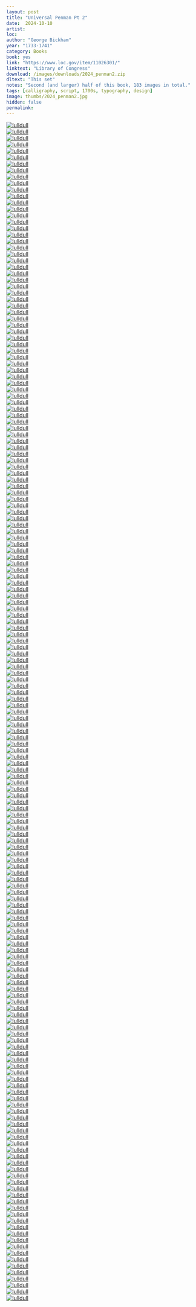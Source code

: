 ```yaml
---
layout: post
title: "Universal Penman Pt 2"
date:  2024-10-10
artist: 
loc: 
author: "George Bickham"
year: "1733-1741"
category: Books
book: yes
link: "https://www.loc.gov/item/11026301/"
linktext: "Library of Congress"
download: /images/downloads/2024_penman2.zip
dltext: "This set"
notes: "Second (and larger) half of this book, 183 images in total."
tags: [calligraphy, script, 1700s, typography, design]
image: thumbs/2024_penman2.jpg
hidden: false
permalink:
---
```




<div class="post_image">
	<a href="{{ site.baseurl }}/images/posts/2024_penman2/001.jpg" target="_blank">
	<img src="{{ site.baseurl }}/images/posts/2024_penman2/001.jpg" alt="lulldull"></a>
</div>

<div class="post_image">
	<a href="{{ site.baseurl }}/images/posts/2024_penman2/002.jpg" target="_blank">
	<img src="{{ site.baseurl }}/images/posts/2024_penman2/002.jpg" alt="lulldull"></a>
</div>

<div class="post_image">
	<a href="{{ site.baseurl }}/images/posts/2024_penman2/003.jpg" target="_blank">
	<img src="{{ site.baseurl }}/images/posts/2024_penman2/003.jpg" alt="lulldull"></a>
</div>

<div class="post_image">
	<a href="{{ site.baseurl }}/images/posts/2024_penman2/004.jpg" target="_blank">
	<img src="{{ site.baseurl }}/images/posts/2024_penman2/004.jpg" alt="lulldull"></a>
</div>

<div class="post_image">
	<a href="{{ site.baseurl }}/images/posts/2024_penman2/005.jpg" target="_blank">
	<img src="{{ site.baseurl }}/images/posts/2024_penman2/005.jpg" alt="lulldull"></a>
</div>


<div class="post_image">
	<a href="{{ site.baseurl }}/images/posts/2024_penman2/006.jpg" target="_blank">
	<img src="{{ site.baseurl }}/images/posts/2024_penman2/006.jpg" alt="lulldull"></a>
</div>

<div class="post_image">
	<a href="{{ site.baseurl }}/images/posts/2024_penman2/007.jpg" target="_blank">
	<img src="{{ site.baseurl }}/images/posts/2024_penman2/007.jpg" alt="lulldull"></a>
</div>

<div class="post_image">
	<a href="{{ site.baseurl }}/images/posts/2024_penman2/008.jpg" target="_blank">
	<img src="{{ site.baseurl }}/images/posts/2024_penman2/008.jpg" alt="lulldull"></a>
</div>

<div class="post_image">
	<a href="{{ site.baseurl }}/images/posts/2024_penman2/009.jpg" target="_blank">
	<img src="{{ site.baseurl }}/images/posts/2024_penman2/009.jpg" alt="lulldull"></a>
</div>


<div class="post_image">
	<a href="{{ site.baseurl }}/images/posts/2024_penman2/010.jpg" target="_blank">
	<img src="{{ site.baseurl }}/images/posts/2024_penman2/010.jpg" alt="lulldull"></a>
</div>


<div class="post_image_02">
	<div class="post_image_inner">
		<a href="{{ site.baseurl }}/images/posts/2024_penman2/011.jpg" target="_blank">
		<img src="{{ site.baseurl }}/images/posts/2024_penman2/011.jpg" alt="lulldull"></a>
	</div>
	<div class="post_image_inner">
		<a href="{{ site.baseurl }}/images/posts/2024_penman2/012.jpg" target="_blank">
		<img src="{{ site.baseurl }}/images/posts/2024_penman2/012.jpg" alt="lulldull"></a>
	</div>
</div>

<div class="post_image">
	<a href="{{ site.baseurl }}/images/posts/2024_penman2/013.jpg" target="_blank">
	<img src="{{ site.baseurl }}/images/posts/2024_penman2/013.jpg" alt="lulldull"></a>
</div>

<div class="post_image">
	<a href="{{ site.baseurl }}/images/posts/2024_penman2/014.jpg" target="_blank">
	<img src="{{ site.baseurl }}/images/posts/2024_penman2/014.jpg" alt="lulldull"></a>
</div>

<div class="post_image">
	<a href="{{ site.baseurl }}/images/posts/2024_penman2/015.jpg" target="_blank">
	<img src="{{ site.baseurl }}/images/posts/2024_penman2/015.jpg" alt="lulldull"></a>
</div>

<div class="post_image">
	<a href="{{ site.baseurl }}/images/posts/2024_penman2/016.jpg" target="_blank">
	<img src="{{ site.baseurl }}/images/posts/2024_penman2/016.jpg" alt="lulldull"></a>
</div>

<div class="post_image">
	<a href="{{ site.baseurl }}/images/posts/2024_penman2/017.jpg" target="_blank">
	<img src="{{ site.baseurl }}/images/posts/2024_penman2/017.jpg" alt="lulldull"></a>
</div>

<div class="post_image">
	<a href="{{ site.baseurl }}/images/posts/2024_penman2/018.jpg" target="_blank">
	<img src="{{ site.baseurl }}/images/posts/2024_penman2/018.jpg" alt="lulldull"></a>
</div>

<div class="post_image">
	<a href="{{ site.baseurl }}/images/posts/2024_penman2/019.jpg" target="_blank">
	<img src="{{ site.baseurl }}/images/posts/2024_penman2/019.jpg" alt="lulldull"></a>
</div>

<div class="post_image">
	<a href="{{ site.baseurl }}/images/posts/2024_penman2/020.jpg" target="_blank">
	<img src="{{ site.baseurl }}/images/posts/2024_penman2/020.jpg" alt="lulldull"></a>
</div>

<div class="post_image">
	<a href="{{ site.baseurl }}/images/posts/2024_penman2/021.jpg" target="_blank">
	<img src="{{ site.baseurl }}/images/posts/2024_penman2/021.jpg" alt="lulldull"></a>
</div>

<div class="post_image">
	<a href="{{ site.baseurl }}/images/posts/2024_penman2/022.jpg" target="_blank">
	<img src="{{ site.baseurl }}/images/posts/2024_penman2/022.jpg" alt="lulldull"></a>
</div>


<div class="post_image">
	<a href="{{ site.baseurl }}/images/posts/2024_penman2/023.jpg" target="_blank">
	<img src="{{ site.baseurl }}/images/posts/2024_penman2/023.jpg" alt="lulldull"></a>
</div>

<div class="post_image">
	<a href="{{ site.baseurl }}/images/posts/2024_penman2/024.jpg" target="_blank">
	<img src="{{ site.baseurl }}/images/posts/2024_penman2/024.jpg" alt="lulldull"></a>
</div>

<div class="post_image">
	<a href="{{ site.baseurl }}/images/posts/2024_penman2/025.jpg" target="_blank">
	<img src="{{ site.baseurl }}/images/posts/2024_penman2/025.jpg" alt="lulldull"></a>
</div>

<div class="post_image">
	<a href="{{ site.baseurl }}/images/posts/2024_penman2/026.jpg" target="_blank">
	<img src="{{ site.baseurl }}/images/posts/2024_penman2/026.jpg" alt="lulldull"></a>
</div>

<div class="post_image">
	<a href="{{ site.baseurl }}/images/posts/2024_penman2/027.jpg" target="_blank">
	<img src="{{ site.baseurl }}/images/posts/2024_penman2/027.jpg" alt="lulldull"></a>
</div>

<div class="post_image">
	<a href="{{ site.baseurl }}/images/posts/2024_penman2/028.jpg" target="_blank">
	<img src="{{ site.baseurl }}/images/posts/2024_penman2/028.jpg" alt="lulldull"></a>
</div>

<div class="post_image">
	<a href="{{ site.baseurl }}/images/posts/2024_penman2/029.jpg" target="_blank">
	<img src="{{ site.baseurl }}/images/posts/2024_penman2/029.jpg" alt="lulldull"></a>
</div>

<div class="post_image">
	<a href="{{ site.baseurl }}/images/posts/2024_penman2/030.jpg" target="_blank">
	<img src="{{ site.baseurl }}/images/posts/2024_penman2/030.jpg" alt="lulldull"></a>
</div>



<div class="post_image">
	<a href="{{ site.baseurl }}/images/posts/2024_penman2/031.jpg" target="_blank">
	<img src="{{ site.baseurl }}/images/posts/2024_penman2/031.jpg" alt="lulldull"></a>
</div>

<div class="post_image">
	<a href="{{ site.baseurl }}/images/posts/2024_penman2/032.jpg" target="_blank">
	<img src="{{ site.baseurl }}/images/posts/2024_penman2/032.jpg" alt="lulldull"></a>
</div>


<div class="post_image">
	<a href="{{ site.baseurl }}/images/posts/2024_penman2/033.jpg" target="_blank">
	<img src="{{ site.baseurl }}/images/posts/2024_penman2/033.jpg" alt="lulldull"></a>
</div>



<div class="post_image">
	<a href="{{ site.baseurl }}/images/posts/2024_penman2/034.jpg" target="_blank">
	<img src="{{ site.baseurl }}/images/posts/2024_penman2/034.jpg" alt="lulldull"></a>
</div>



<div class="post_image">
	<a href="{{ site.baseurl }}/images/posts/2024_penman2/035.jpg" target="_blank">
	<img src="{{ site.baseurl }}/images/posts/2024_penman2/035.jpg" alt="lulldull"></a>
</div>


<div class="post_image">
	<a href="{{ site.baseurl }}/images/posts/2024_penman2/036.jpg" target="_blank">
	<img src="{{ site.baseurl }}/images/posts/2024_penman2/036.jpg" alt="lulldull"></a>
</div>


<div class="post_image">
	<a href="{{ site.baseurl }}/images/posts/2024_penman2/037.jpg" target="_blank">
	<img src="{{ site.baseurl }}/images/posts/2024_penman2/037.jpg" alt="lulldull"></a>
</div>

<div class="post_image">
	<a href="{{ site.baseurl }}/images/posts/2024_penman2/038.jpg" target="_blank">
	<img src="{{ site.baseurl }}/images/posts/2024_penman2/038.jpg" alt="lulldull"></a>
</div>

<div class="post_image">
	<a href="{{ site.baseurl }}/images/posts/2024_penman2/039.jpg" target="_blank">
	<img src="{{ site.baseurl }}/images/posts/2024_penman2/039.jpg" alt="lulldull"></a>
</div>

<div class="post_image">
	<a href="{{ site.baseurl }}/images/posts/2024_penman2/040.jpg" target="_blank">
	<img src="{{ site.baseurl }}/images/posts/2024_penman2/040.jpg" alt="lulldull"></a>
</div>

<div class="post_image">
	<a href="{{ site.baseurl }}/images/posts/2024_penman2/041.jpg" target="_blank">
	<img src="{{ site.baseurl }}/images/posts/2024_penman2/041.jpg" alt="lulldull"></a>
</div>

<div class="post_image">
	<a href="{{ site.baseurl }}/images/posts/2024_penman2/042.jpg" target="_blank">
	<img src="{{ site.baseurl }}/images/posts/2024_penman2/042.jpg" alt="lulldull"></a>
</div>

<div class="post_image">
	<a href="{{ site.baseurl }}/images/posts/2024_penman2/043.jpg" target="_blank">
	<img src="{{ site.baseurl }}/images/posts/2024_penman2/043.jpg" alt="lulldull"></a>
</div>

<div class="post_image">
	<a href="{{ site.baseurl }}/images/posts/2024_penman2/044.jpg" target="_blank">
	<img src="{{ site.baseurl }}/images/posts/2024_penman2/044.jpg" alt="lulldull"></a>
</div>

<div class="post_image">
	<a href="{{ site.baseurl }}/images/posts/2024_penman2/045.jpg" target="_blank">
	<img src="{{ site.baseurl }}/images/posts/2024_penman2/045.jpg" alt="lulldull"></a>
</div>


<div class="post_image_02">
	<div class="post_image_inner">
		<a href="{{ site.baseurl }}/images/posts/2024_penman2/046.jpg" target="_blank">
		<img src="{{ site.baseurl }}/images/posts/2024_penman2/046.jpg" alt="lulldull"></a>
	</div>
	<div class="post_image_inner">
		<a href="{{ site.baseurl }}/images/posts/2024_penman2/047.jpg" target="_blank">
		<img src="{{ site.baseurl }}/images/posts/2024_penman2/047.jpg" alt="lulldull"></a>
	</div>
</div>


<div class="post_image">
	<a href="{{ site.baseurl }}/images/posts/2024_penman2/048.jpg" target="_blank">
	<img src="{{ site.baseurl }}/images/posts/2024_penman2/048.jpg" alt="lulldull"></a>
</div>

<div class="post_image">
	<a href="{{ site.baseurl }}/images/posts/2024_penman2/049.jpg" target="_blank">
	<img src="{{ site.baseurl }}/images/posts/2024_penman2/049.jpg" alt="lulldull"></a>
</div>


<div class="post_image">
	<a href="{{ site.baseurl }}/images/posts/2024_penman2/050.jpg" target="_blank">
	<img src="{{ site.baseurl }}/images/posts/2024_penman2/050.jpg" alt="lulldull"></a>
</div>

<div class="post_image">
	<a href="{{ site.baseurl }}/images/posts/2024_penman2/051.jpg" target="_blank">
	<img src="{{ site.baseurl }}/images/posts/2024_penman2/051.jpg" alt="lulldull"></a>
</div>


<div class="post_image">
	<a href="{{ site.baseurl }}/images/posts/2024_penman2/052.jpg" target="_blank">
	<img src="{{ site.baseurl }}/images/posts/2024_penman2/052.jpg" alt="lulldull"></a>
</div>

<div class="post_image">
	<a href="{{ site.baseurl }}/images/posts/2024_penman2/053.jpg" target="_blank">
	<img src="{{ site.baseurl }}/images/posts/2024_penman2/053.jpg" alt="lulldull"></a>
</div>

<div class="post_image">
	<a href="{{ site.baseurl }}/images/posts/2024_penman2/054.jpg" target="_blank">
	<img src="{{ site.baseurl }}/images/posts/2024_penman2/054.jpg" alt="lulldull"></a>
</div>

<div class="post_image">
	<a href="{{ site.baseurl }}/images/posts/2024_penman2/055.jpg" target="_blank">
	<img src="{{ site.baseurl }}/images/posts/2024_penman2/055.jpg" alt="lulldull"></a>
</div>

<div class="post_image">
	<a href="{{ site.baseurl }}/images/posts/2024_penman2/056.jpg" target="_blank">
	<img src="{{ site.baseurl }}/images/posts/2024_penman2/056.jpg" alt="lulldull"></a>
</div>

<div class="post_image">
	<a href="{{ site.baseurl }}/images/posts/2024_penman2/057.jpg" target="_blank">
	<img src="{{ site.baseurl }}/images/posts/2024_penman2/057.jpg" alt="lulldull"></a>
</div>


<div class="post_image_02">
	<div class="post_image_inner">
		<a href="{{ site.baseurl }}/images/posts/2024_penman2/058.jpg" target="_blank">
		<img src="{{ site.baseurl }}/images/posts/2024_penman2/058.jpg" alt="lulldull"></a>
	</div>
	<div class="post_image_inner">
		<a href="{{ site.baseurl }}/images/posts/2024_penman2/059.jpg" target="_blank">
		<img src="{{ site.baseurl }}/images/posts/2024_penman2/059.jpg" alt="lulldull"></a>
	</div>
</div>


<div class="post_image">
	<a href="{{ site.baseurl }}/images/posts/2024_penman2/060.jpg" target="_blank">
	<img src="{{ site.baseurl }}/images/posts/2024_penman2/060.jpg" alt="lulldull"></a>
</div>

<div class="post_image">
	<a href="{{ site.baseurl }}/images/posts/2024_penman2/061.jpg" target="_blank">
	<img src="{{ site.baseurl }}/images/posts/2024_penman2/061.jpg" alt="lulldull"></a>
</div>

<div class="post_image">
	<a href="{{ site.baseurl }}/images/posts/2024_penman2/062.jpg" target="_blank">
	<img src="{{ site.baseurl }}/images/posts/2024_penman2/062.jpg" alt="lulldull"></a>
</div>

<div class="post_image">
	<a href="{{ site.baseurl }}/images/posts/2024_penman2/063.jpg" target="_blank">
	<img src="{{ site.baseurl }}/images/posts/2024_penman2/063.jpg" alt="lulldull"></a>
</div>

<div class="post_image">
	<a href="{{ site.baseurl }}/images/posts/2024_penman2/064.jpg" target="_blank">
	<img src="{{ site.baseurl }}/images/posts/2024_penman2/064.jpg" alt="lulldull"></a>
</div>

<div class="post_image">
	<a href="{{ site.baseurl }}/images/posts/2024_penman2/065.jpg" target="_blank">
	<img src="{{ site.baseurl }}/images/posts/2024_penman2/065.jpg" alt="lulldull"></a>
</div>

<div class="post_image">
	<a href="{{ site.baseurl }}/images/posts/2024_penman2/066.jpg" target="_blank">
	<img src="{{ site.baseurl }}/images/posts/2024_penman2/066.jpg" alt="lulldull"></a>
</div>

<div class="post_image">
	<a href="{{ site.baseurl }}/images/posts/2024_penman2/067.jpg" target="_blank">
	<img src="{{ site.baseurl }}/images/posts/2024_penman2/067.jpg" alt="lulldull"></a>
</div>

<div class="post_image">
	<a href="{{ site.baseurl }}/images/posts/2024_penman2/068.jpg" target="_blank">
	<img src="{{ site.baseurl }}/images/posts/2024_penman2/068.jpg" alt="lulldull"></a>
</div>

<div class="post_image">
	<a href="{{ site.baseurl }}/images/posts/2024_penman2/069.jpg" target="_blank">
	<img src="{{ site.baseurl }}/images/posts/2024_penman2/069.jpg" alt="lulldull"></a>
</div>



<div class="post_image">
	<a href="{{ site.baseurl }}/images/posts/2024_penman2/070.jpg" target="_blank">
	<img src="{{ site.baseurl }}/images/posts/2024_penman2/070.jpg" alt="lulldull"></a>
</div>

<div class="post_image">
	<a href="{{ site.baseurl }}/images/posts/2024_penman2/071.jpg" target="_blank">
	<img src="{{ site.baseurl }}/images/posts/2024_penman2/071.jpg" alt="lulldull"></a>
</div>

<div class="post_image">
	<a href="{{ site.baseurl }}/images/posts/2024_penman2/072.jpg" target="_blank">
	<img src="{{ site.baseurl }}/images/posts/2024_penman2/072.jpg" alt="lulldull"></a>
</div>


<div class="post_image">
	<a href="{{ site.baseurl }}/images/posts/2024_penman2/073.jpg" target="_blank">
	<img src="{{ site.baseurl }}/images/posts/2024_penman2/073.jpg" alt="lulldull"></a>
</div>

<div class="post_image">
	<a href="{{ site.baseurl }}/images/posts/2024_penman2/074.jpg" target="_blank">
	<img src="{{ site.baseurl }}/images/posts/2024_penman2/074.jpg" alt="lulldull"></a>
</div>




<div class="post_image">
	<a href="{{ site.baseurl }}/images/posts/2024_penman2/075.jpg" target="_blank">
	<img src="{{ site.baseurl }}/images/posts/2024_penman2/075.jpg" alt="lulldull"></a>
</div>

<div class="post_image">
	<a href="{{ site.baseurl }}/images/posts/2024_penman2/076.jpg" target="_blank">
	<img src="{{ site.baseurl }}/images/posts/2024_penman2/076.jpg" alt="lulldull"></a>
</div>

<div class="post_image">
	<a href="{{ site.baseurl }}/images/posts/2024_penman2/077.jpg" target="_blank">
	<img src="{{ site.baseurl }}/images/posts/2024_penman2/077.jpg" alt="lulldull"></a>
</div>

<div class="post_image_02">
	<div class="post_image_inner">
		<a href="{{ site.baseurl }}/images/posts/2024_penman2/078.jpg" target="_blank">
		<img src="{{ site.baseurl }}/images/posts/2024_penman2/078.jpg" alt="lulldull"></a>
	</div>
	<div class="post_image_inner">
		<a href="{{ site.baseurl }}/images/posts/2024_penman2/079.jpg" target="_blank">
		<img src="{{ site.baseurl }}/images/posts/2024_penman2/079.jpg" alt="lulldull"></a>
	</div>
</div>

<div class="post_image">
	<a href="{{ site.baseurl }}/images/posts/2024_penman2/080.jpg" target="_blank">
	<img src="{{ site.baseurl }}/images/posts/2024_penman2/080.jpg" alt="lulldull"></a>
</div>

<div class="post_image">
	<a href="{{ site.baseurl }}/images/posts/2024_penman2/081.jpg" target="_blank">
	<img src="{{ site.baseurl }}/images/posts/2024_penman2/081.jpg" alt="lulldull"></a>
</div>

<div class="post_image">
	<a href="{{ site.baseurl }}/images/posts/2024_penman2/082.jpg" target="_blank">
	<img src="{{ site.baseurl }}/images/posts/2024_penman2/082.jpg" alt="lulldull"></a>
</div>



<div class="post_image">
	<a href="{{ site.baseurl }}/images/posts/2024_penman2/083.jpg" target="_blank">
	<img src="{{ site.baseurl }}/images/posts/2024_penman2/083.jpg" alt="lulldull"></a>
</div>

<div class="post_image">
	<a href="{{ site.baseurl }}/images/posts/2024_penman2/084.jpg" target="_blank">
	<img src="{{ site.baseurl }}/images/posts/2024_penman2/084.jpg" alt="lulldull"></a>
</div>

<div class="post_image">
	<a href="{{ site.baseurl }}/images/posts/2024_penman2/085.jpg" target="_blank">
	<img src="{{ site.baseurl }}/images/posts/2024_penman2/085.jpg" alt="lulldull"></a>
</div>

<div class="post_image">
	<a href="{{ site.baseurl }}/images/posts/2024_penman2/086.jpg" target="_blank">
	<img src="{{ site.baseurl }}/images/posts/2024_penman2/086.jpg" alt="lulldull"></a>
</div>

<div class="post_image">
	<a href="{{ site.baseurl }}/images/posts/2024_penman2/087.jpg" target="_blank">
	<img src="{{ site.baseurl }}/images/posts/2024_penman2/087.jpg" alt="lulldull"></a>
</div>



<div class="post_image_02">
	<div class="post_image_inner">
		<a href="{{ site.baseurl }}/images/posts/2024_penman2/088.jpg" target="_blank">
		<img src="{{ site.baseurl }}/images/posts/2024_penman2/088.jpg" alt="lulldull"></a>
	</div>
	<div class="post_image_inner">
		<a href="{{ site.baseurl }}/images/posts/2024_penman2/089.jpg" target="_blank">
		<img src="{{ site.baseurl }}/images/posts/2024_penman2/089.jpg" alt="lulldull"></a>
	</div>
</div>


<div class="post_image">
	<a href="{{ site.baseurl }}/images/posts/2024_penman2/090.jpg" target="_blank">
	<img src="{{ site.baseurl }}/images/posts/2024_penman2/090.jpg" alt="lulldull"></a>
</div>

<div class="post_image">
	<a href="{{ site.baseurl }}/images/posts/2024_penman2/091.jpg" target="_blank">
	<img src="{{ site.baseurl }}/images/posts/2024_penman2/091.jpg" alt="lulldull"></a>
</div>

<div class="post_image_02">
	<div class="post_image_inner">
		<a href="{{ site.baseurl }}/images/posts/2024_penman2/092.jpg" target="_blank">
		<img src="{{ site.baseurl }}/images/posts/2024_penman2/092.jpg" alt="lulldull"></a>
	</div>
	<div class="post_image_inner">
		<a href="{{ site.baseurl }}/images/posts/2024_penman2/093.jpg" target="_blank">
		<img src="{{ site.baseurl }}/images/posts/2024_penman2/093.jpg" alt="lulldull"></a>
	</div>
</div>

<div class="post_image">
	<a href="{{ site.baseurl }}/images/posts/2024_penman2/094.jpg" target="_blank">
	<img src="{{ site.baseurl }}/images/posts/2024_penman2/094.jpg" alt="lulldull"></a>
</div>

<div class="post_image">
	<a href="{{ site.baseurl }}/images/posts/2024_penman2/095.jpg" target="_blank">
	<img src="{{ site.baseurl }}/images/posts/2024_penman2/095.jpg" alt="lulldull"></a>
</div>

<div class="post_image">
	<a href="{{ site.baseurl }}/images/posts/2024_penman2/096.jpg" target="_blank">
	<img src="{{ site.baseurl }}/images/posts/2024_penman2/096.jpg" alt="lulldull"></a>
</div>

<div class="post_image">
	<a href="{{ site.baseurl }}/images/posts/2024_penman2/097.jpg" target="_blank">
	<img src="{{ site.baseurl }}/images/posts/2024_penman2/097.jpg" alt="lulldull"></a>
</div>

<div class="post_image">
	<a href="{{ site.baseurl }}/images/posts/2024_penman2/098.jpg" target="_blank">
	<img src="{{ site.baseurl }}/images/posts/2024_penman2/098.jpg" alt="lulldull"></a>
</div>

<div class="post_image">
	<a href="{{ site.baseurl }}/images/posts/2024_penman2/099.jpg" target="_blank">
	<img src="{{ site.baseurl }}/images/posts/2024_penman2/099.jpg" alt="lulldull"></a>
</div>

<div class="post_image">
	<a href="{{ site.baseurl }}/images/posts/2024_penman2/100.jpg" target="_blank">
	<img src="{{ site.baseurl }}/images/posts/2024_penman2/100.jpg" alt="lulldull"></a>
</div>

<div class="post_image">
	<a href="{{ site.baseurl }}/images/posts/2024_penman2/101.jpg" target="_blank">
	<img src="{{ site.baseurl }}/images/posts/2024_penman2/101.jpg" alt="lulldull"></a>
</div>

<div class="post_image">
	<a href="{{ site.baseurl }}/images/posts/2024_penman2/102.jpg" target="_blank">
	<img src="{{ site.baseurl }}/images/posts/2024_penman2/102.jpg" alt="lulldull"></a>
</div>

<div class="post_image">
	<a href="{{ site.baseurl }}/images/posts/2024_penman2/103.jpg" target="_blank">
	<img src="{{ site.baseurl }}/images/posts/2024_penman2/103.jpg" alt="lulldull"></a>
</div>

<div class="post_image">
	<a href="{{ site.baseurl }}/images/posts/2024_penman2/104.jpg" target="_blank">
	<img src="{{ site.baseurl }}/images/posts/2024_penman2/104.jpg" alt="lulldull"></a>
</div>

<div class="post_image">
	<a href="{{ site.baseurl }}/images/posts/2024_penman2/105.jpg" target="_blank">
	<img src="{{ site.baseurl }}/images/posts/2024_penman2/105.jpg" alt="lulldull"></a>
</div>

<div class="post_image">
	<a href="{{ site.baseurl }}/images/posts/2024_penman2/106.jpg" target="_blank">
	<img src="{{ site.baseurl }}/images/posts/2024_penman2/106.jpg" alt="lulldull"></a>
</div>

<div class="post_image">
	<a href="{{ site.baseurl }}/images/posts/2024_penman2/107.jpg" target="_blank">
	<img src="{{ site.baseurl }}/images/posts/2024_penman2/107.jpg" alt="lulldull"></a>
</div>


<div class="post_image">
	<a href="{{ site.baseurl }}/images/posts/2024_penman2/108.jpg" target="_blank">
	<img src="{{ site.baseurl }}/images/posts/2024_penman2/108.jpg" alt="lulldull"></a>
</div>

<div class="post_image">
	<a href="{{ site.baseurl }}/images/posts/2024_penman2/109.jpg" target="_blank">
	<img src="{{ site.baseurl }}/images/posts/2024_penman2/109.jpg" alt="lulldull"></a>
</div>

<div class="post_image">
	<a href="{{ site.baseurl }}/images/posts/2024_penman2/110.jpg" target="_blank">
	<img src="{{ site.baseurl }}/images/posts/2024_penman2/110.jpg" alt="lulldull"></a>
</div>

<div class="post_image">
	<a href="{{ site.baseurl }}/images/posts/2024_penman2/111.jpg" target="_blank">
	<img src="{{ site.baseurl }}/images/posts/2024_penman2/111.jpg" alt="lulldull"></a>
</div>

<div class="post_image">
	<a href="{{ site.baseurl }}/images/posts/2024_penman2/112.jpg" target="_blank">
	<img src="{{ site.baseurl }}/images/posts/2024_penman2/112.jpg" alt="lulldull"></a>
</div>

<div class="post_image">
	<a href="{{ site.baseurl }}/images/posts/2024_penman2/113.jpg" target="_blank">
	<img src="{{ site.baseurl }}/images/posts/2024_penman2/113.jpg" alt="lulldull"></a>
</div>


<div class="post_image">
	<a href="{{ site.baseurl }}/images/posts/2024_penman2/114.jpg" target="_blank">
	<img src="{{ site.baseurl }}/images/posts/2024_penman2/114.jpg" alt="lulldull"></a>
</div>

<div class="post_image">
	<a href="{{ site.baseurl }}/images/posts/2024_penman2/115.jpg" target="_blank">
	<img src="{{ site.baseurl }}/images/posts/2024_penman2/115.jpg" alt="lulldull"></a>
</div>

<div class="post_image">
	<a href="{{ site.baseurl }}/images/posts/2024_penman2/116.jpg" target="_blank">
	<img src="{{ site.baseurl }}/images/posts/2024_penman2/116.jpg" alt="lulldull"></a>
</div>


<div class="post_image">
	<a href="{{ site.baseurl }}/images/posts/2024_penman2/117.jpg" target="_blank">
	<img src="{{ site.baseurl }}/images/posts/2024_penman2/117.jpg" alt="lulldull"></a>
</div>

<div class="post_image">
	<a href="{{ site.baseurl }}/images/posts/2024_penman2/118.jpg" target="_blank">
	<img src="{{ site.baseurl }}/images/posts/2024_penman2/118.jpg" alt="lulldull"></a>
</div>

<div class="post_image">
	<a href="{{ site.baseurl }}/images/posts/2024_penman2/119.jpg" target="_blank">
	<img src="{{ site.baseurl }}/images/posts/2024_penman2/119.jpg" alt="lulldull"></a>
</div>


<div class="post_image_02">
	<div class="post_image_inner">
		<a href="{{ site.baseurl }}/images/posts/2024_penman2/120.jpg" target="_blank">
		<img src="{{ site.baseurl }}/images/posts/2024_penman2/120.jpg" alt="lulldull"></a>
	</div>
	<div class="post_image_inner">
		<a href="{{ site.baseurl }}/images/posts/2024_penman2/121.jpg" target="_blank">
		<img src="{{ site.baseurl }}/images/posts/2024_penman2/121.jpg" alt="lulldull"></a>
	</div>
</div>


<div class="post_image">
	<a href="{{ site.baseurl }}/images/posts/2024_penman2/122.jpg" target="_blank">
	<img src="{{ site.baseurl }}/images/posts/2024_penman2/122.jpg" alt="lulldull"></a>
</div>



<div class="post_image">
	<a href="{{ site.baseurl }}/images/posts/2024_penman2/123.jpg" target="_blank">
	<img src="{{ site.baseurl }}/images/posts/2024_penman2/123.jpg" alt="lulldull"></a>
</div>

<div class="post_image">
	<a href="{{ site.baseurl }}/images/posts/2024_penman2/124.jpg" target="_blank">
	<img src="{{ site.baseurl }}/images/posts/2024_penman2/124.jpg" alt="lulldull"></a>
</div>



<div class="post_image">
	<a href="{{ site.baseurl }}/images/posts/2024_penman2/125.jpg" target="_blank">
	<img src="{{ site.baseurl }}/images/posts/2024_penman2/125.jpg" alt="lulldull"></a>
</div>



<div class="post_image">
	<a href="{{ site.baseurl }}/images/posts/2024_penman2/126.jpg" target="_blank">
	<img src="{{ site.baseurl }}/images/posts/2024_penman2/126.jpg" alt="lulldull"></a>
</div>

<div class="post_image">
	<a href="{{ site.baseurl }}/images/posts/2024_penman2/127.jpg" target="_blank">
	<img src="{{ site.baseurl }}/images/posts/2024_penman2/127.jpg" alt="lulldull"></a>
</div>


<div class="post_image">
	<a href="{{ site.baseurl }}/images/posts/2024_penman2/128.jpg" target="_blank">
	<img src="{{ site.baseurl }}/images/posts/2024_penman2/128.jpg" alt="lulldull"></a>
</div>

<div class="post_image">
	<a href="{{ site.baseurl }}/images/posts/2024_penman2/129.jpg" target="_blank">
	<img src="{{ site.baseurl }}/images/posts/2024_penman2/129.jpg" alt="lulldull"></a>
</div>



<div class="post_image">
	<a href="{{ site.baseurl }}/images/posts/2024_penman2/130.jpg" target="_blank">
	<img src="{{ site.baseurl }}/images/posts/2024_penman2/130.jpg" alt="lulldull"></a>
</div>

<div class="post_image">
	<a href="{{ site.baseurl }}/images/posts/2024_penman2/131.jpg" target="_blank">
	<img src="{{ site.baseurl }}/images/posts/2024_penman2/131.jpg" alt="lulldull"></a>
</div>

<div class="post_image">
	<a href="{{ site.baseurl }}/images/posts/2024_penman2/132.jpg" target="_blank">
	<img src="{{ site.baseurl }}/images/posts/2024_penman2/132.jpg" alt="lulldull"></a>
</div>


<div class="post_image">
	<a href="{{ site.baseurl }}/images/posts/2024_penman2/133.jpg" target="_blank">
	<img src="{{ site.baseurl }}/images/posts/2024_penman2/133.jpg" alt="lulldull"></a>
</div>

<div class="post_image">
	<a href="{{ site.baseurl }}/images/posts/2024_penman2/134.jpg" target="_blank">
	<img src="{{ site.baseurl }}/images/posts/2024_penman2/134.jpg" alt="lulldull"></a>
</div>

<div class="post_image">
	<a href="{{ site.baseurl }}/images/posts/2024_penman2/135.jpg" target="_blank">
	<img src="{{ site.baseurl }}/images/posts/2024_penman2/135.jpg" alt="lulldull"></a>
</div>


<div class="post_image">
	<a href="{{ site.baseurl }}/images/posts/2024_penman2/136.jpg" target="_blank">
	<img src="{{ site.baseurl }}/images/posts/2024_penman2/136.jpg" alt="lulldull"></a>
</div>

<div class="post_image">
	<a href="{{ site.baseurl }}/images/posts/2024_penman2/137.jpg" target="_blank">
	<img src="{{ site.baseurl }}/images/posts/2024_penman2/137.jpg" alt="lulldull"></a>
</div>

<div class="post_image">
	<a href="{{ site.baseurl }}/images/posts/2024_penman2/138.jpg" target="_blank">
	<img src="{{ site.baseurl }}/images/posts/2024_penman2/138.jpg" alt="lulldull"></a>
</div>


<div class="post_image">
	<a href="{{ site.baseurl }}/images/posts/2024_penman2/139.jpg" target="_blank">
	<img src="{{ site.baseurl }}/images/posts/2024_penman2/139.jpg" alt="lulldull"></a>
</div>

<div class="post_image">
	<a href="{{ site.baseurl }}/images/posts/2024_penman2/140.jpg" target="_blank">
	<img src="{{ site.baseurl }}/images/posts/2024_penman2/140.jpg" alt="lulldull"></a>
</div>


<div class="post_image">
	<a href="{{ site.baseurl }}/images/posts/2024_penman2/141.jpg" target="_blank">
	<img src="{{ site.baseurl }}/images/posts/2024_penman2/141.jpg" alt="lulldull"></a>
</div>


<div class="post_image">
	<a href="{{ site.baseurl }}/images/posts/2024_penman2/142.jpg" target="_blank">
	<img src="{{ site.baseurl }}/images/posts/2024_penman2/142.jpg" alt="lulldull"></a>
</div>


<div class="post_image">
	<a href="{{ site.baseurl }}/images/posts/2024_penman2/143.jpg" target="_blank">
	<img src="{{ site.baseurl }}/images/posts/2024_penman2/143.jpg" alt="lulldull"></a>
</div>

<div class="post_image">
	<a href="{{ site.baseurl }}/images/posts/2024_penman2/144.jpg" target="_blank">
	<img src="{{ site.baseurl }}/images/posts/2024_penman2/144.jpg" alt="lulldull"></a>
</div>


<div class="post_image">
	<a href="{{ site.baseurl }}/images/posts/2024_penman2/145.jpg" target="_blank">
	<img src="{{ site.baseurl }}/images/posts/2024_penman2/145.jpg" alt="lulldull"></a>
</div>


<div class="post_image">
	<a href="{{ site.baseurl }}/images/posts/2024_penman2/146.jpg" target="_blank">
	<img src="{{ site.baseurl }}/images/posts/2024_penman2/146.jpg" alt="lulldull"></a>
</div>


<div class="post_image">
	<a href="{{ site.baseurl }}/images/posts/2024_penman2/147.jpg" target="_blank">
	<img src="{{ site.baseurl }}/images/posts/2024_penman2/147.jpg" alt="lulldull"></a>
</div>




<div class="post_image">
	<a href="{{ site.baseurl }}/images/posts/2024_penman2/148.jpg" target="_blank">
	<img src="{{ site.baseurl }}/images/posts/2024_penman2/148.jpg" alt="lulldull"></a>
</div>


<div class="post_image">
	<a href="{{ site.baseurl }}/images/posts/2024_penman2/149.jpg" target="_blank">
	<img src="{{ site.baseurl }}/images/posts/2024_penman2/149.jpg" alt="lulldull"></a>
</div>


<div class="post_image">
	<a href="{{ site.baseurl }}/images/posts/2024_penman2/150.jpg" target="_blank">
	<img src="{{ site.baseurl }}/images/posts/2024_penman2/150.jpg" alt="lulldull"></a>
</div>


<div class="post_image">
	<a href="{{ site.baseurl }}/images/posts/2024_penman2/151.jpg" target="_blank">
	<img src="{{ site.baseurl }}/images/posts/2024_penman2/151.jpg" alt="lulldull"></a>
</div>


<div class="post_image">
	<a href="{{ site.baseurl }}/images/posts/2024_penman2/152.jpg" target="_blank">
	<img src="{{ site.baseurl }}/images/posts/2024_penman2/152.jpg" alt="lulldull"></a>
</div>


<div class="post_image">
	<a href="{{ site.baseurl }}/images/posts/2024_penman2/153.jpg" target="_blank">
	<img src="{{ site.baseurl }}/images/posts/2024_penman2/153.jpg" alt="lulldull"></a>
</div>


<div class="post_image">
	<a href="{{ site.baseurl }}/images/posts/2024_penman2/154.jpg" target="_blank">
	<img src="{{ site.baseurl }}/images/posts/2024_penman2/154.jpg" alt="lulldull"></a>
</div>


<div class="post_image">
	<a href="{{ site.baseurl }}/images/posts/2024_penman2/155.jpg" target="_blank">
	<img src="{{ site.baseurl }}/images/posts/2024_penman2/155.jpg" alt="lulldull"></a>
</div>


<div class="post_image">
	<a href="{{ site.baseurl }}/images/posts/2024_penman2/156.jpg" target="_blank">
	<img src="{{ site.baseurl }}/images/posts/2024_penman2/156.jpg" alt="lulldull"></a>
</div>


<div class="post_image">
	<a href="{{ site.baseurl }}/images/posts/2024_penman2/157.jpg" target="_blank">
	<img src="{{ site.baseurl }}/images/posts/2024_penman2/157.jpg" alt="lulldull"></a>
</div>



<div class="post_image_02">
	<div class="post_image_inner">
		<a href="{{ site.baseurl }}/images/posts/2024_penman2/158.jpg" target="_blank">
		<img src="{{ site.baseurl }}/images/posts/2024_penman2/158.jpg" alt="lulldull"></a>
	</div>
	<div class="post_image_inner">
		<a href="{{ site.baseurl }}/images/posts/2024_penman2/159.jpg" target="_blank">
		<img src="{{ site.baseurl }}/images/posts/2024_penman2/159.jpg" alt="lulldull"></a>
	</div>
</div>

<div class="post_image">
	<a href="{{ site.baseurl }}/images/posts/2024_penman2/160.jpg" target="_blank">
	<img src="{{ site.baseurl }}/images/posts/2024_penman2/160.jpg" alt="lulldull"></a>
</div>


<div class="post_image">
	<a href="{{ site.baseurl }}/images/posts/2024_penman2/161.jpg" target="_blank">
	<img src="{{ site.baseurl }}/images/posts/2024_penman2/161.jpg" alt="lulldull"></a>
</div>


<div class="post_image">
	<a href="{{ site.baseurl }}/images/posts/2024_penman2/162.jpg" target="_blank">
	<img src="{{ site.baseurl }}/images/posts/2024_penman2/162.jpg" alt="lulldull"></a>
</div>


<div class="post_image">
	<a href="{{ site.baseurl }}/images/posts/2024_penman2/163.jpg" target="_blank">
	<img src="{{ site.baseurl }}/images/posts/2024_penman2/163.jpg" alt="lulldull"></a>
</div>

<div class="post_image">
	<a href="{{ site.baseurl }}/images/posts/2024_penman2/164.jpg" target="_blank">
	<img src="{{ site.baseurl }}/images/posts/2024_penman2/164.jpg" alt="lulldull"></a>
</div>


<div class="post_image">
	<a href="{{ site.baseurl }}/images/posts/2024_penman2/165.jpg" target="_blank">
	<img src="{{ site.baseurl }}/images/posts/2024_penman2/165.jpg" alt="lulldull"></a>
</div>

<div class="post_image">
	<a href="{{ site.baseurl }}/images/posts/2024_penman2/166.jpg" target="_blank">
	<img src="{{ site.baseurl }}/images/posts/2024_penman2/166.jpg" alt="lulldull"></a>
</div>

<div class="post_image">
	<a href="{{ site.baseurl }}/images/posts/2024_penman2/167.jpg" target="_blank">
	<img src="{{ site.baseurl }}/images/posts/2024_penman2/167.jpg" alt="lulldull"></a>
</div>


<div class="post_image">
	<a href="{{ site.baseurl }}/images/posts/2024_penman2/168.jpg" target="_blank">
	<img src="{{ site.baseurl }}/images/posts/2024_penman2/168.jpg" alt="lulldull"></a>
</div>

<div class="post_image">
	<a href="{{ site.baseurl }}/images/posts/2024_penman2/169.jpg" target="_blank">
	<img src="{{ site.baseurl }}/images/posts/2024_penman2/169.jpg" alt="lulldull"></a>
</div>

<div class="post_image">
	<a href="{{ site.baseurl }}/images/posts/2024_penman2/170.jpg" target="_blank">
	<img src="{{ site.baseurl }}/images/posts/2024_penman2/170.jpg" alt="lulldull"></a>
</div>

<div class="post_image">
	<a href="{{ site.baseurl }}/images/posts/2024_penman2/171.jpg" target="_blank">
	<img src="{{ site.baseurl }}/images/posts/2024_penman2/171.jpg" alt="lulldull"></a>
</div>


<div class="post_image">
	<a href="{{ site.baseurl }}/images/posts/2024_penman2/172.jpg" target="_blank">
	<img src="{{ site.baseurl }}/images/posts/2024_penman2/172.jpg" alt="lulldull"></a>
</div>

<div class="post_image">
	<a href="{{ site.baseurl }}/images/posts/2024_penman2/173.jpg" target="_blank">
	<img src="{{ site.baseurl }}/images/posts/2024_penman2/173.jpg" alt="lulldull"></a>
</div>

<div class="post_image">
	<a href="{{ site.baseurl }}/images/posts/2024_penman2/174.jpg" target="_blank">
	<img src="{{ site.baseurl }}/images/posts/2024_penman2/174.jpg" alt="lulldull"></a>
</div>


<div class="post_image">
	<a href="{{ site.baseurl }}/images/posts/2024_penman2/175.jpg" target="_blank">
	<img src="{{ site.baseurl }}/images/posts/2024_penman2/175.jpg" alt="lulldull"></a>
</div>

<div class="post_image">
	<a href="{{ site.baseurl }}/images/posts/2024_penman2/176.jpg" target="_blank">
	<img src="{{ site.baseurl }}/images/posts/2024_penman2/176.jpg" alt="lulldull"></a>
</div>

<div class="post_image">
	<a href="{{ site.baseurl }}/images/posts/2024_penman2/177.jpg" target="_blank">
	<img src="{{ site.baseurl }}/images/posts/2024_penman2/177.jpg" alt="lulldull"></a>
</div>


<div class="post_image">
	<a href="{{ site.baseurl }}/images/posts/2024_penman2/178.jpg" target="_blank">
	<img src="{{ site.baseurl }}/images/posts/2024_penman2/178.jpg" alt="lulldull"></a>
</div>

<div class="post_image">
	<a href="{{ site.baseurl }}/images/posts/2024_penman2/179.jpg" target="_blank">
	<img src="{{ site.baseurl }}/images/posts/2024_penman2/179.jpg" alt="lulldull"></a>
</div>


<div class="post_image">
	<a href="{{ site.baseurl }}/images/posts/2024_penman2/180.jpg" target="_blank">
	<img src="{{ site.baseurl }}/images/posts/2024_penman2/180.jpg" alt="lulldull"></a>
</div>

<div class="post_image">
	<a href="{{ site.baseurl }}/images/posts/2024_penman2/181.jpg" target="_blank">
	<img src="{{ site.baseurl }}/images/posts/2024_penman2/181.jpg" alt="lulldull"></a>
</div>


<div class="post_image">
	<a href="{{ site.baseurl }}/images/posts/2024_penman2/182.jpg" target="_blank">
	<img src="{{ site.baseurl }}/images/posts/2024_penman2/182.jpg" alt="lulldull"></a>
</div>

<div class="post_image">
	<a href="{{ site.baseurl }}/images/posts/2024_penman2/183.jpg" target="_blank">
	<img src="{{ site.baseurl }}/images/posts/2024_penman2/183.jpg" alt="lulldull"></a>
</div>



















